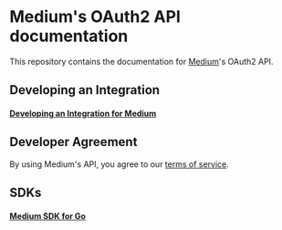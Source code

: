 Medium's OAuth2 API documentation
=================================

This repository contains the documentation for [Medium](https://medium.com)'s OAuth2 API.

Developing an Integration
-----------------

#### [Developing an Integration for Medium](api.md)

Developer Agreement
-------------------

By using Medium's API, you agree to our [terms of service](https://medium.com/@feerst/2b405a832a2f).

SDKs
-------------------

#### [Medium SDK for Go](https://github.com/Medium/medium-sdk-go)
